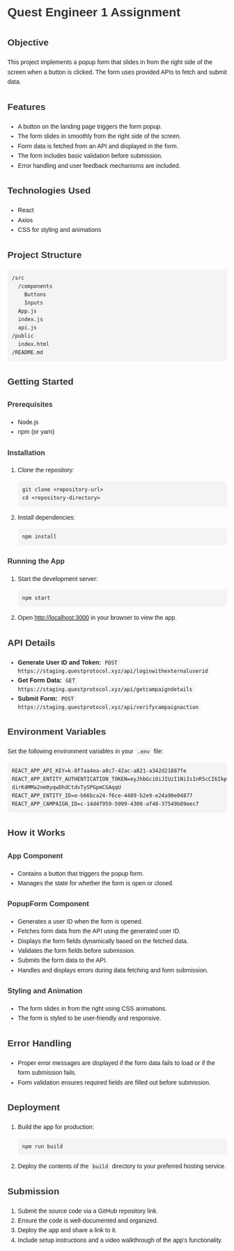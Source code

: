 <!DOCTYPE html>
<html lang="en">
<head>
    <meta charset="UTF-8">
    <meta name="viewport" content="width=device-width, initial-scale=1.0">
    <title>Quest Engineer 1 Assignment</title>
    <style>
        body {
            font-family: Arial, sans-serif;
            line-height: 1.6;
            margin: 20px;
        }
        h1, h2, h3 {
            color: #333;
        }
        pre {
            background-color: #f4f4f4;
            padding: 10px;
            border-radius: 5px;
            overflow-x: auto;
        }
        code {
            background-color: #f4f4f4;
            padding: 2px 5px;
            border-radius: 3px;
        }
    </style>
</head>
<body>

<h1>Quest Engineer 1 Assignment</h1>

<h2>Objective</h2>
<p>This project implements a popup form that slides in from the right side of the screen when a button is clicked. The form uses provided APIs to fetch and submit data.</p>

<h2>Features</h2>
<ul>
    <li>A button on the landing page triggers the form popup.</li>
    <li>The form slides in smoothly from the right side of the screen.</li>
    <li>Form data is fetched from an API and displayed in the form.</li>
    <li>The form includes basic validation before submission.</li>
    <li>Error handling and user feedback mechanisms are included.</li>
</ul>

<h2>Technologies Used</h2>
<ul>
    <li>React</li>
    <li>Axios</li>
    <li>CSS for styling and animations</li>
</ul>

<h2>Project Structure</h2>
<pre><code>/src
  /components
    Buttons
    Inputs
  App.js
  index.js
  api.js
/public
  index.html
/README.md
</code></pre>

<h2>Getting Started</h2>

<h3>Prerequisites</h3>
<ul>
    <li>Node.js</li>
    <li>npm (or yarn)</li>
</ul>

<h3>Installation</h3>
<ol>
    <li>Clone the repository:
        <pre><code>git clone &lt;repository-url&gt;
cd &lt;repository-directory&gt;</code></pre>
    </li>
    <li>Install dependencies:
        <pre><code>npm install</code></pre>
    </li>
</ol>

<h3>Running the App</h3>
<ol>
    <li>Start the development server:
        <pre><code>npm start</code></pre>
    </li>
    <li>Open <a href="http://localhost:3000" target="_blank">http://localhost:3000</a> in your browser to view the app.</li>
</ol>

<h2>API Details</h2>
<ul>
    <li><strong>Generate User ID and Token:</strong> <code>POST https://staging.questprotocol.xyz/api/loginwithexternaluserid</code></li>
    <li><strong>Get Form Data:</strong> <code>GET https://staging.questprotocol.xyz/api/getcampaigndetails</code></li>
    <li><strong>Submit Form:</strong> <code>POST https://staging.questprotocol.xyz/api/verifycampaignaction</code></li>
</ul>

<h2>Environment Variables</h2>
<p>Set the following environment variables in your <code>.env</code> file:</p>
<pre><code>REACT_APP_API_KEY=k-8f7aa4ea-a0c7-42ac-a821-a342d21887fe
REACT_APP_ENTITY_AUTHENTICATION_TOKEN=eyJhbGciOiJIUzI1NiIsInR5cCI6IkpXVCJ9.eyJlbnRpdHlJZCI6ImUtYjY2YmNhMjQtZjZjZS00NDg5LWIyZTktZTI0YTkwZTA0ODc3IiwiaWF0IjoxNzE4ODcyODg0fQ.O0DEB_S-dirK4MMa2nm0yqwDhdCtdvTySPGpmCGAqqU
REACT_APP_ENTITY_ID=e-b66bca24-f6ce-4489-b2e9-e24a90e04877
REACT_APP_CAMPAIGN_ID=c-14d4f959-5999-4308-af48-37549b89eec7
</code></pre>

<h2>How it Works</h2>
<h3>App Component</h3>
<ul>
    <li>Contains a button that triggers the popup form.</li>
    <li>Manages the state for whether the form is open or closed.</li>
</ul>

<h3>PopupForm Component</h3>
<ul>
    <li>Generates a user ID when the form is opened.</li>
    <li>Fetches form data from the API using the generated user ID.</li>
    <li>Displays the form fields dynamically based on the fetched data.</li>
    <li>Validates the form fields before submission.</li>
    <li>Submits the form data to the API.</li>
    <li>Handles and displays errors during data fetching and form submission.</li>
</ul>

<h3>Styling and Animation</h3>
<ul>
    <li>The form slides in from the right using CSS animations.</li>
    <li>The form is styled to be user-friendly and responsive.</li>
</ul>

<h2>Error Handling</h2>
<ul>
    <li>Proper error messages are displayed if the form data fails to load or if the form submission fails.</li>
    <li>Form validation ensures required fields are filled out before submission.</li>
</ul>

<h2>Deployment</h2>
<ol>
    <li>Build the app for production:
        <pre><code>npm run build</code></pre>
    </li>
    <li>Deploy the contents of the <code>build</code> directory to your preferred hosting service.</li>
</ol>

<h2>Submission</h2>
<ol>
    <li>Submit the source code via a GitHub repository link.</li>
    <li>Ensure the code is well-documented and organized.</li>
    <li>Deploy the app and share a link to it.</li>
    <li>Include setup instructions and a video walkthrough of the app's functionality.</li>
</ol>

</body>
</html>
